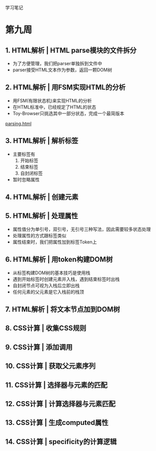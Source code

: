 学习笔记

# 第九周

## 1. HTML解析 | HTML parse模块的文件拆分
* 为了方便管理，我们把parser单独拆到文件中
* parser接受HTML文本作为参数，返回一颗DOM树
## 2. HTML解析 | 用FSM实现HTML的分析
* 用FSM(有限状态机)来实现HTML的分析
* 在HTML标准中，已经规定了HTML的状态
* Toy-Browser只挑选其中一部分状态，完成一个最简版本

[parsing.html](https://html.spec.whatwg.org/multipage/parsing.html#data-state)
## 3. HTML解析 | 解析标签
* 主要标签有
    1. 开始标签 <a>
    2. 结束标签 </a>
    3. 自封闭标签 <br/>
* 暂时忽略属性

## 4. HTML解析 | 创建元素

## 5. HTML解析 | 处理属性
* 属性值分为单引号，双引号，无引号三种写法，因此需要较多状态处理
* 处理属性的方式跟标签类似
* 属性结束时，我们把属性加到标签Token上

## 6. HTML解析 | 用token构建DOM树

* 从标签构建DOM树的基本技巧是使用栈
* 遇到开始标签时创建元素并入栈，遇到结束标签时出栈
* 自封闭节点可视为入栈后立即出栈
* 任何元素的父元素是它入栈前的栈顶

## 7. HTML解析 | 将文本节点加到DOM树

## 8. CSS计算 | 收集CSS规则
## 9. CSS计算 | 添加调用

## 10. CSS计算 | 获取父元素序列
## 11. CSS计算 | 选择器与元素的匹配

## 12. CSS计算 | 计算选择器与元素匹配
## 13. CSS计算 | 生成computed属性

## 14. CSS计算 | specificity的计算逻辑